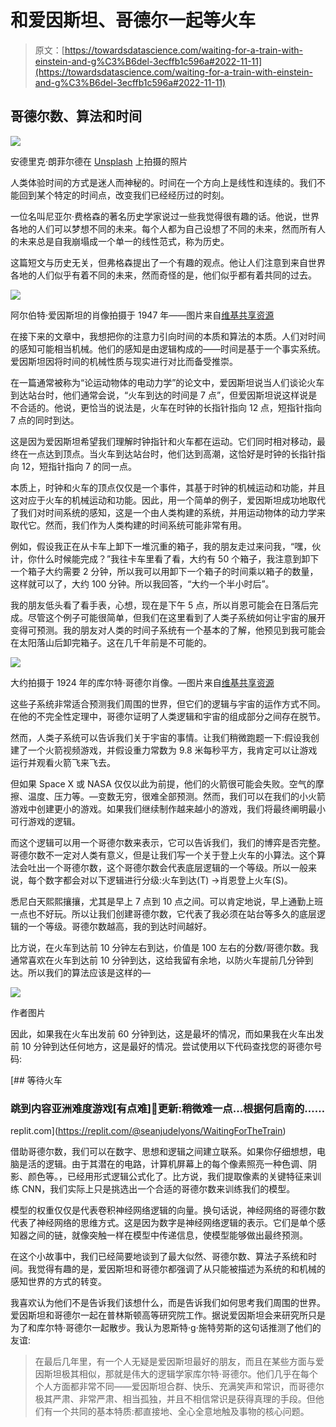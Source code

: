 # 和爱因斯坦、哥德尔一起等火车

> 原文：[https://towardsdatascience.com/waiting-for-a-train-with-einstein-and-g%C3%B6del-3ecffb1c596a#2022-11-11](https://towardsdatascience.com/waiting-for-a-train-with-einstein-and-g%C3%B6del-3ecffb1c596a#2022-11-11)

## 哥德尔数、算法和时间

![](../Images/225306015ba23619fa778788ca9e130c.png)

安德里克·朗菲尔德在 [Unsplash](https://unsplash.com/?utm_source=medium&utm_medium=referral) 上拍摄的照片

人类体验时间的方式是迷人而神秘的。时间在一个方向上是线性和连续的。我们不能回到某个特定的时间点，改变我们已经经历过的时刻。

一位名叫尼亚尔·费格森的著名历史学家说过一些我觉得很有趣的话。他说，世界各地的人们可以梦想不同的未来。每个人都为自己设想了不同的未来，然而所有人的未来总是自我崩塌成一个单一的线性范式，称为历史。

这篇短文与历史无关，但弗格森提出了一个有趣的观点。他让人们注意到来自世界各地的人们似乎有着不同的未来，然而奇怪的是，他们似乎都有着共同的过去。

![](../Images/8d932463f1510b2012007d0ec3f58c10.png)

阿尔伯特·爱因斯坦的肖像拍摄于 1947 年——图片来自[维基共享资源](https://commons.wikimedia.org/wiki/File:Albert_Einstein_1947_(Remini_enhanced).jpg)

在接下来的文章中，我想把你的注意力引向时间的本质和算法的本质。人们对时间的感知可能相当机械。他们的感知是由逻辑构成的——时间是基于一个事实系统。爱因斯坦因将时间的机械性质与现实进行对比而备受推崇。

在一篇通常被称为“论运动物体的电动力学”的论文中，爱因斯坦说当人们谈论火车到达站台时，他们通常会说，“火车到达的时间是 7 点”，但爱因斯坦说这样说是不合适的。他说，更恰当的说法是，火车在时钟的长指针指向 12 点，短指针指向 7 点的同时到达。

这是因为爱因斯坦希望我们理解时钟指针和火车都在运动。它们同时相对移动，最终在一点达到顶点。当火车到达站台时，他们达到高潮，这恰好是时钟的长指针指向 12，短指针指向 7 的同一点。

本质上，时钟和火车的顶点仅仅是一个事件，其基于时钟的机械运动和功能，并且这对应于火车的机械运动和功能。因此，用一个简单的例子，爱因斯坦成功地取代了我们对时间系统的感知，这是一个由人类构建的系统，并用运动物体的动力学来取代它。然而，我们作为人类构建的时间系统可能非常有用。

例如，假设我正在从卡车上卸下一堆沉重的箱子，我的朋友走过来问我，“嘿，伙计，你什么时候能完成？”我往卡车里看了看，大约有 50 个箱子，我注意到卸下一个箱子大约需要 2 分钟，所以我可以用卸下一个箱子的时间乘以箱子的数量，这样就可以了，大约 100 分钟。所以我回答，“大约一个半小时后”。

我的朋友低头看了看手表，心想，现在是下午 5 点，所以肖恩可能会在日落后完成。尽管这个例子可能很简单，但我们在这里看到了人类子系统如何让宇宙的展开变得可预测。我的朋友对人类的时间子系统有一个基本的了解，他预见到我可能会在太阳落山后卸完箱子。这在几千年前是不可能的。

![](../Images/dbc8ea64bb6bc4e76669825cd977151c.png)

大约拍摄于 1924 年的库尔特·哥德尔肖像。—图片来自[维基共享资源](https://commons.wikimedia.org/wiki/File:1925_kurt_g%C3%B6del_(cropped).png)

这些子系统非常适合预测我们周围的世界，但它们的逻辑与宇宙的运作方式不同。在他的不完全性定理中，哥德尔证明了人类逻辑和宇宙的组成部分之间存在脱节。

然而，人类子系统可以告诉我们关于宇宙的事情。让我们稍微跑题一下:假设我创建了一个火箭视频游戏，并假设重力常数为 9.8 米每秒平方，我肯定可以让游戏运行并观看火箭飞来飞去。

但如果 Space X 或 NASA 仅仅以此为前提，他们的火箭很可能会失败。空气的摩擦、温度、压力等。—变数无穷，很难全部预测。然而，我们可以在我们的小火箭游戏中创建更小的游戏。如果我们继续制作越来越小的游戏，我们将最终阐明最小可行游戏的逻辑。

而这个逻辑可以用一个哥德尔数来表示，它可以告诉我们，我们的博弈是否完整。哥德尔数不一定对人类有意义，但是让我们写一个关于登上火车的小算法。这个算法会吐出一个哥德尔数，这个哥德尔数会代表底层逻辑的一个等级。所以一般来说，每个数字都会对以下逻辑进行分级:火车到达(T) →肖恩登上火车(S)。

悉尼白天熙熙攘攘，尤其是早上 7 点到 10 点之间。可以肯定地说，早上通勤上班一点也不好玩。所以让我们创建哥德尔数，它代表了我必须在站台等多久的底层逻辑的一个等级。哥德尔数越高，我的到达时间越好。

比方说，在火车到达前 10 分钟左右到达，价值是 100 左右的分数/哥德尔数。我通常喜欢在火车到达前 10 分钟到达，这给我留有余地，以防火车提前几分钟到达。所以我们的算法应该是这样的—

![](../Images/b4c6580baeb06024cc2f5c99c02d44d4.png)

作者图片

因此，如果我在火车出发前 60 分钟到达，这是最坏的情况，而如果我在火车出发前 10 分钟到达任何地方，这是最好的情况。尝试使用以下代码查找您的哥德尔号码:

[](https://replit.com/@seanjudelyons/WaitingForTheTrain) [## 等待火车

### 跳到内容亚洲难度游戏[有点难]🔴更新:稍微难一点...根据何启南的……

replit.com](https://replit.com/@seanjudelyons/WaitingForTheTrain) 

借助哥德尔数，我们可以在数字、思想和逻辑之间建立联系。如果你仔细想想，电脑是活的逻辑。由于其潜在的电路，计算机屏幕上的每个像素照亮一种色调、阴影、颜色等。，已经用形式逻辑公式化了。比方说，我们提取像素的关键特征来训练 CNN，我们实际上只是挑选出一个合适的哥德尔数来训练我们的模型。

模型的权重仅仅是代表卷积神经网络逻辑的向量。换句话说，神经网络的哥德尔数代表了神经网络的思维方式。这是因为数字是神经网络逻辑的表示。它们是单个感知器之间的链，就像突触一样在模型中传递信息，使模型能够做出最终预测。

在这个小故事中，我们已经简要地谈到了最大似然、哥德尔数、算法子系统和时间。我觉得有趣的是，爱因斯坦和哥德尔都强调了从只能被描述为系统的和机械的感知世界的方式的转变。

我喜欢认为他们不是告诉我们该想什么，而是告诉我们如何思考我们周围的世界。爱因斯坦和哥德尔一起在普林斯顿高等研究院工作。据说爱因斯坦会来研究所只是为了和库尔特·哥德尔一起散步。我认为恩斯特·g·施特劳斯的这句话推测了他们的友谊:

> 在最后几年里，有一个人无疑是爱因斯坦最好的朋友，而且在某些方面与爱因斯坦极其相似，那就是伟大的逻辑学家库尔特·哥德尔。他们几乎在每个个人方面都非常不同——爱因斯坦合群、快乐、充满笑声和常识，而哥德尔极其严肃、非常严肃、相当孤独，并且不相信常识是获得真理的手段。但他们有一个共同的基本特质:都直接地、全心全意地触及事物的核心问题。